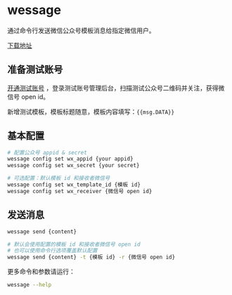 
# wessage

  通过命令行发送微信公众号模板消息给指定微信用户。

  [下载地址](https://github.com/joy2fun/wessage/releases)

## 准备测试账号

 [开通测试账号](https://mp.weixin.qq.com/debug/cgi-bin/sandbox?t=sandbox/login) ，登录测试账号管理后台，扫描测试公众号二维码并关注，获得微信号 open id。

 新增测试模板，模板标题随意，模板内容填写：`{{msg.DATA}}`

## 基本配置

```sh
# 配置公众号 appid & secret
wessage config set wx_appid {your appid}
wessage config set wx_secret {your secret}

# 可选配置：默认模板 id 和接收者微信号
wessage config set wx_template_id {模板 id}
wessage config set wx_receiver {微信号 open id}
```

## 发送消息

```sh
wessage send {content}

# 默认会使用配置的模板 id 和接收者微信号 open id
# 也可以使用命令行选项覆盖默认配置
wessage send {content} -t {模板 id} -r {微信号 open id}
```

更多命令和参数请运行：

```sh
wessage --help
```
